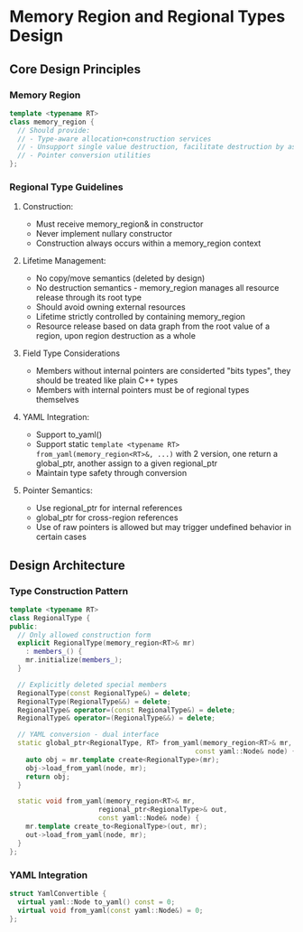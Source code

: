 # Memory Region and Regional Types Design

## Core Design Principles

### Memory Region

```cpp
template <typename RT>
class memory_region {
  // Should provide:
  // - Type-aware allocation+construction services
  // - Unsupport single value destruction, facilitate destruction by asking the root type to release all resources held by the entire data graph in a single shot
  // - Pointer conversion utilities
};
```

### Regional Type Guidelines

1. Construction:

   - Must receive memory_region& in constructor
   - Never implement nullary constructor
   - Construction always occurs within a memory_region context

2. Lifetime Management:

   - No copy/move semantics (deleted by design)
   - No destruction semantics - memory_region manages all resource release through its root type
   - Should avoid owning external resources
   - Lifetime strictly controlled by containing memory_region
   - Resource release based on data graph from the root value of a region, upon region destruction as a whole

3. Field Type Considerations

   - Members without internal pointers are considerted "bits types", they should be treated like plain C++ types
   - Members with internal pointers must be of regional types themselves

4. YAML Integration:

   - Support to_yaml()
   - Support static `template <typename RT> from_yaml(memory_region<RT>&, ...)` with 2 version, one return a global_ptr, another assign to a given regional_ptr
   - Maintain type safety through conversion

5. Pointer Semantics:
   - Use regional_ptr for internal references
   - global_ptr for cross-region references
   - Use of raw pointers is allowed but may trigger undefined behavior in certain cases

## Design Architecture

### Type Construction Pattern

```cpp
template <typename RT>
class RegionalType {
public:
  // Only allowed construction form
  explicit RegionalType(memory_region<RT>& mr)
    : members_() {
    mr.initialize(members_);
  }

  // Explicitly deleted special members
  RegionalType(const RegionalType&) = delete;
  RegionalType(RegionalType&&) = delete;
  RegionalType& operator=(const RegionalType&) = delete;
  RegionalType& operator=(RegionalType&&) = delete;

  // YAML conversion - dual interface
  static global_ptr<RegionalType, RT> from_yaml(memory_region<RT>& mr,
                                              const yaml::Node& node) {
    auto obj = mr.template create<RegionalType>(mr);
    obj->load_from_yaml(node, mr);
    return obj;
  }

  static void from_yaml(memory_region<RT>& mr,
                      regional_ptr<RegionalType>& out,
                      const yaml::Node& node) {
    mr.template create_to<RegionalType>(out, mr);
    out->load_from_yaml(node, mr);
  }
};
```

### YAML Integration

```cpp
struct YamlConvertible {
  virtual yaml::Node to_yaml() const = 0;
  virtual void from_yaml(const yaml::Node&) = 0;
};
```
